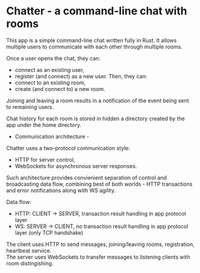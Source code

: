 # Chatter - a command-line chat with rooms

This app is a simple command-line chat written fully in Rust.
It allows multiple users to communicate with each other through multiple rooms.

Once a user opens the chat, they can:
- connect as an existing user,
- register (and connect) as a new user.
Then, they can:
- connect to an existing room,
- create (and connect to) a new room.

Joining and leaving a room results in a notification of the event being sent to remaining users.

Chat history for each room is stored in hidden a directory created by the app under the home directory.

 - Communication architecture - 

Chatter uses a two-protocol communication style:
- HTTP for server control, 
- WebSockets for asynchronous server responses. 

Such architecture provides convienient separation of control and broadcasting data flow, combining best of both worlds - HTTP transactions and error notifications along with WS agility. 

Data flow:
 - HTTP: CLIENT -> SERVER, transaction result handling in app protocol layer
 - WS: SERVER -> CLIENT, no transaction result handling in app protocol layer (only TCP handshake) 

 The client uses HTTP to send messages, joining/leaving rooms, registration, heartbeat service.                    
 The server uses WebSockets to transfer messages to listening clients with room distingishing.
